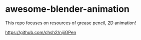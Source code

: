 # awesome-blender-animation

This repo focuses on resources of grease pencil, 2D animation!

https://github.com/chsh2/nijiGPen
